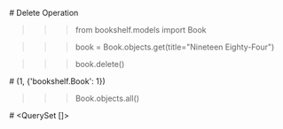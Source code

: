 \# Delete Operation



>>> from bookshelf.models import Book

>>> book = Book.objects.get(title="Nineteen Eighty-Four")

>>> book.delete()

\# (1, {'bookshelf.Book': 1})

>>> Book.objects.all()

\# <QuerySet \[]>



